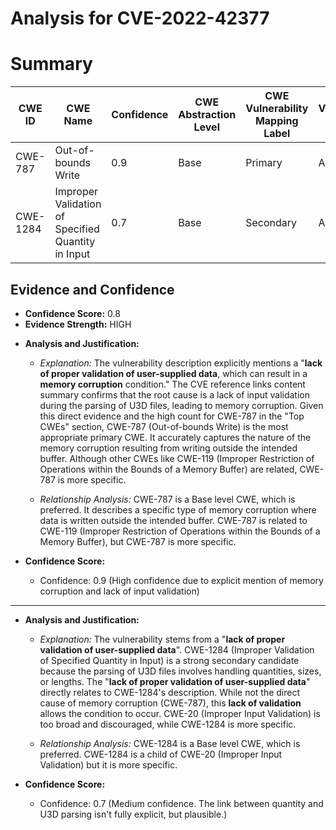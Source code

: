# Analysis for CVE-2022-42377

# Summary
| CWE ID | CWE Name | Confidence | CWE Abstraction Level | CWE Vulnerability Mapping Label | CWE-Vulnerability Mapping Notes |
|---|---|---|---|---|---|
| CWE-787 | Out-of-bounds Write | 0.9 | Base | Primary | Allowed |
| CWE-1284 | Improper Validation of Specified Quantity in Input | 0.7 | Base | Secondary | Allowed |

## Evidence and Confidence

*   **Confidence Score:** 0.8
*   **Evidence Strength:** HIGH

- **Analysis and Justification:**  
  - *Explanation:* The vulnerability description explicitly mentions a "**lack of proper validation of user-supplied data**, which can result in a **memory corruption** condition." The CVE reference links content summary confirms that the root cause is a lack of input validation during the parsing of U3D files, leading to memory corruption. Given this direct evidence and the high count for CWE-787 in the "Top CWEs" section, CWE-787 (Out-of-bounds Write) is the most appropriate primary CWE. It accurately captures the nature of the memory corruption resulting from writing outside the intended buffer. Although other CWEs like CWE-119 (Improper Restriction of Operations within the Bounds of a Memory Buffer) are related, CWE-787 is more specific.

  - *Relationship Analysis:* CWE-787 is a Base level CWE, which is preferred. It describes a specific type of memory corruption where data is written outside the intended buffer. CWE-787 is related to CWE-119 (Improper Restriction of Operations within the Bounds of a Memory Buffer), but CWE-787 is more specific.

- **Confidence Score:**
  - Confidence: 0.9 (High confidence due to explicit mention of memory corruption and lack of input validation)

---
- **Analysis and Justification:**  
  - *Explanation:* The vulnerability stems from a "**lack of proper validation of user-supplied data**". CWE-1284 (Improper Validation of Specified Quantity in Input) is a strong secondary candidate because the parsing of U3D files involves handling quantities, sizes, or lengths. The "**lack of proper validation of user-supplied data**" directly relates to CWE-1284's description. While not the direct cause of memory corruption (CWE-787), this **lack of validation** allows the condition to occur. CWE-20 (Improper Input Validation) is too broad and discouraged, while CWE-1284 is more specific.

  - *Relationship Analysis:* CWE-1284 is a Base level CWE, which is preferred. CWE-1284 is a child of CWE-20 (Improper Input Validation) but it is more specific.

- **Confidence Score:**
  - Confidence: 0.7 (Medium confidence. The link between quantity and U3D parsing isn't fully explicit, but plausible.)